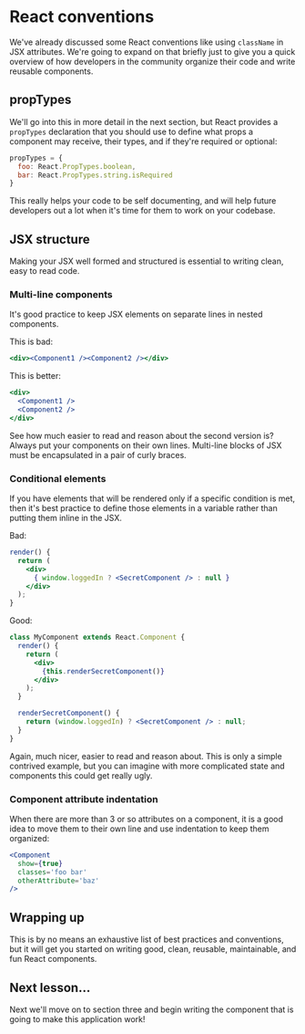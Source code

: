 # React conventions

We've already discussed some React conventions like using `className` in JSX
attributes. We're going to expand on that briefly just to give you a quick
overview of how developers in the community organize their code and write
reusable components.

## propTypes

We'll go into this in more detail in the next section, but React provides a
`propTypes` declaration that you should use to define what props
a component may receive, their types, and if they're required or optional:
```jsx
propTypes = {
  foo: React.PropTypes.boolean,
  bar: React.PropTypes.string.isRequired
}
```

This really helps your code to be self documenting, and will help future
developers out a lot when it's time for them to work on your codebase.

## JSX structure

Making your JSX well formed and structured is essential to writing clean,
easy to read code.

### Multi-line components

It's good practice to keep JSX elements on separate lines in nested components.

This is bad:
```jsx
<div><Component1 /><Component2 /></div>
```

This is better:
```jsx
<div>
  <Component1 />
  <Component2 />
</div>
```

See how much easier to read and reason about the second version is? Always
put your components on their own lines. Multi-line blocks of JSX must be
encapsulated in a pair of curly braces.

### Conditional elements

If you have elements that will be rendered only if a specific condition is
met, then it's best practice to define those elements in a variable rather
than putting them inline in the JSX.

Bad:
```jsx
render() {
  return (
    <div>
      { window.loggedIn ? <SecretComponent /> : null }
    </div>
  );
}
```

Good:
```jsx
class MyComponent extends React.Component {
  render() {
    return (
      <div>
        {this.renderSecretComponent()}
      </div>
    );
  }

  renderSecretComponent() {
    return (window.loggedIn) ? <SecretComponent /> : null;
  }
}
```

Again, much nicer, easier to read and reason about. This is only a simple
contrived example, but you can imagine with more complicated state and
components this could get really ugly.

### Component attribute indentation

When there are more than 3 or so attributes on a component, it is a good
idea to move them to their own line and use indentation to keep them
organized:
```jsx
<Component
  show={true}
  classes='foo bar'
  otherAttribute='baz'
/>
```

## Wrapping up

This is by no means an exhaustive list of best practices and conventions,
but it will get you started on writing good, clean, reusable, maintainable,
and fun React components.

## Next lesson...

Next we'll move on to section three and begin writing the component that
is going to make this application work!
